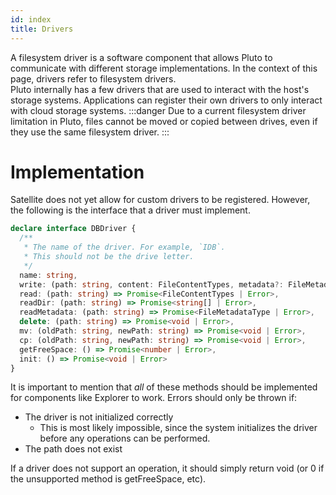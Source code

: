```yaml
---
id: index
title: Drivers
---
```

A filesystem driver is a software component that allows Pluto to communicate with different storage implementations.
In the context of this page, drivers refer to filesystem drivers.  
Pluto internally has a few drivers that are used to interact with the host's storage systems.
Applications can register their own drivers to only interact with cloud storage systems.
:::danger
Due to a current filesystem driver limitation in Pluto,
files cannot be moved or copied between drives, even if they use the same filesystem driver.
:::
# Implementation
Satellite does not yet allow for custom drivers to be registered.
However, the following is the interface that a driver must implement.
```ts
declare interface DBDriver {
  /**
   * The name of the driver. For example, `IDB`.
   * This should not be the drive letter.
   */
  name: string,
  write: (path: string, content: FileContentTypes, metadata?: FileMetadataType) => Promise<void | Error>,
  read: (path: string) => Promise<FileContentTypes | Error>,
  readDir: (path: string) => Promise<string[] | Error>,
  readMetadata: (path: string) => Promise<FileMetadataType | Error>,
  delete: (path: string) => Promise<void | Error>,
  mv: (oldPath: string, newPath: string) => Promise<void | Error>,
  cp: (oldPath: string, newPath: string) => Promise<void | Error>,
  getFreeSpace: () => Promise<number | Error>,
  init: () => Promise<void | Error>
}
```
It is important to mention that *all* of these methods should be implemented for components like Explorer to work.
Errors should only be thrown if:
- The driver is not initialized correctly
    - This is most likely impossible, since the system initializes the driver before any operations can be performed.
- The path does not exist

If a driver does not support an operation, it should simply return void
(or 0 if the unsupported method is getFreeSpace, etc).